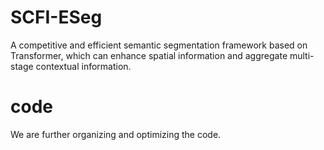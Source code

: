 # SCFI-ESeg
 A competitive and efficient semantic segmentation framework based on Transformer, which can enhance spatial information and aggregate multi-stage contextual information.
# code
 We are further organizing and optimizing the code.
